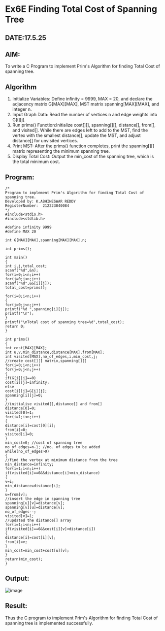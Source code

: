 # Ex6E Finding Total Cost of Spanning Tree
## DATE:17.5.25
## AIM:
To write a C Program to implement Prim's Algorithm for finding Total Cost of spanning tree.
## Algorithm
1. Initialize Variables: Define infinity = 9999, MAX = 20, and declare the adjacency matrix G[MAX][MAX], MST matrix spanning[MAX][MAX], and integer n.
2. Input Graph Data: Read the number of vertices n and edge weights into G[i][j].
3. Run prims() Function:Initialize cost[][], spanning[][], distance[], from[], and visited[].
While there are edges left to add to the MST, find the vertex with the smallest distance[], update the MST, and adjust distance[] for unvisited vertices.
4. Print MST: After the prims() function completes, print the spanning[][] matrix representing the minimum spanning tree. 
5. Display Total Cost: Output the min_cost of the spanning tree, which is the total minimum cost.

   

## Program:
```
/*
Program to implement Prim's Algorithm for finding Total Cost of spanning tree.
Developed by: K.ABHINESWAR REDDY
RegisterNumber:  212223040084
*/
#include<stdio.h>
#include<stdlib.h>
 
#define infinity 9999
#define MAX 20
 
int G[MAX][MAX],spanning[MAX][MAX],n;
 
int prims();
 
int main()
{
int i,j,total_cost;
scanf("%d",&n);
for(i=0;i<n;i++)
for(j=0;j<n;j++)
scanf("%d",&G[i][j]);
total_cost=prims();

for(i=0;i<n;i++)
{
for(j=0;j<n;j++)
printf("%d ",spanning[i][j]);
printf("\n");
}
printf("\nTotal cost of spanning tree=%d",total_cost);
return 0;
}
 
int prims()
{
int cost[MAX][MAX];
int u,v,min_distance,distance[MAX],from[MAX];
int visited[MAX],no_of_edges,i,min_cost,j;
//create cost[][] matrix,spanning[][]
for(i=0;i<n;i++)
for(j=0;j<n;j++)
{
if(G[i][j]==0)
cost[i][j]=infinity;
else
cost[i][j]=G[i][j];
spanning[i][j]=0;
}
//initialise visited[],distance[] and from[]
distance[0]=0;
visited[0]=1;
for(i=1;i<n;i++)
{
distance[i]=cost[0][i];
from[i]=0;
visited[i]=0;
}
min_cost=0; //cost of spanning tree
no_of_edges=n-1; //no. of edges to be added
while(no_of_edges>0)
{
//find the vertex at minimum distance from the tree
min_distance=infinity;
for(i=1;i<n;i++)
if(visited[i]==0&&distance[i]<min_distance)
{
v=i;
min_distance=distance[i];
}
u=from[v];
//insert the edge in spanning tree
spanning[u][v]=distance[v];
spanning[v][u]=distance[v];
no_of_edges--;
visited[v]=1;
//updated the distance[] array
for(i=1;i<n;i++)
if(visited[i]==0&&cost[i][v]<distance[i])
{
distance[i]=cost[i][v];
from[i]=v;
}
min_cost=min_cost+cost[u][v];
}
return(min_cost);
}
```

## Output:

![image](https://github.com/user-attachments/assets/a035c4b8-7200-48a6-a304-0a211c8c6d3a)


## Result:
Thus the C program to implement Prim's Algorithm for finding Total Cost of spanning tree is implemented successfully.
